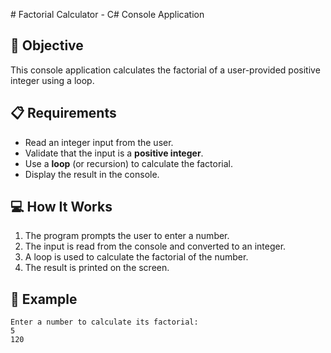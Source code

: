 \# Factorial Calculator - C# Console Application

## 📌 Objective
This console application calculates the factorial of a user-provided positive integer using a loop.

## 📋 Requirements
- Read an integer input from the user.
- Validate that the input is a **positive integer**.
- Use a **loop** (or recursion) to calculate the factorial.
- Display the result in the console.

## 💻 How It Works
1. The program prompts the user to enter a number.
2. The input is read from the console and converted to an integer.
3. A loop is used to calculate the factorial of the number.
4. The result is printed on the screen.

## 🧮 Example
```
Enter a number to calculate its factorial:
5
120
```
